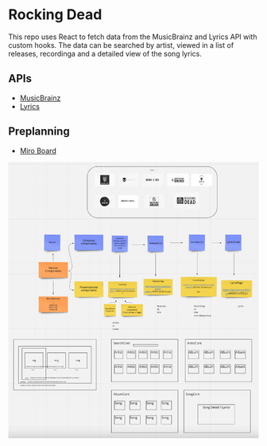 # Rocking Dead
This repo uses React to fetch data from the MusicBrainz and Lyrics API with custom hooks. The data can be searched by artist, viewed in a list of releases, recordinga and a detailed view of the song lyrics.

## APIs

* [MusicBrainz](https://musicbrainz.org/doc/MusicBrainz_API)
* [Lyrics](https://lyricsovh.docs.apiary.io/#reference/0/lyrics-of-a-song/search)

## Preplanning

* [Miro Board](https://miro.com/app/board/o9J_lU76Prw=/?userEmail=jillian.l.gibson@gmail.com&track=true&utm_source=notification&utm_medium=email&utm_campaign=add-to-team-and-board&utm_content=go-to-board)

![Screenshot](planning1.png)
